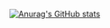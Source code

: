 [![Anurag's GitHub stats](https://github-readme-stats.vercel.app/api?username=OriLahav03)](https://github.com/anuraghazra/github-readme-stats)
